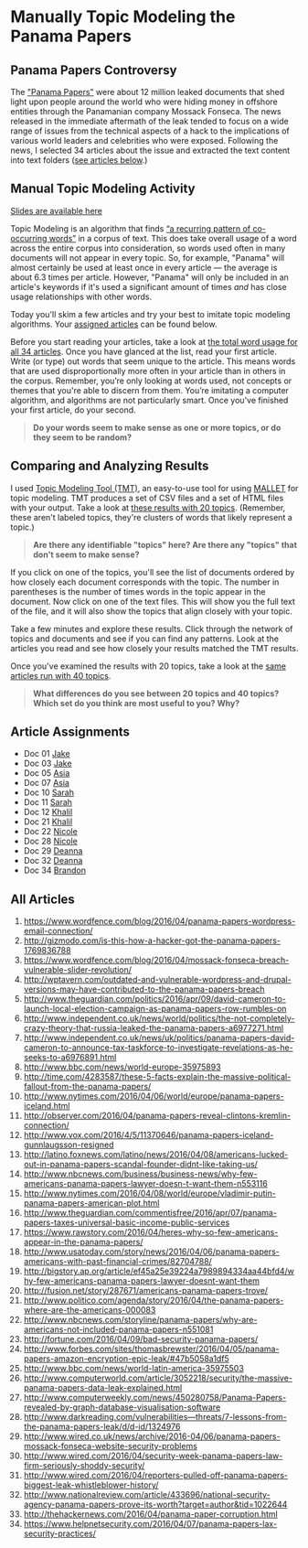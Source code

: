 # Manually Topic Modeling the Panama Papers

## Panama Papers Controversy
The ["Panama Papers"](https://en.wikipedia.org/wiki/Panama_Papers) were about 12 million leaked documents that shed light upon people around the world who were hiding money in offshore entities through the Panamanian company Mossack Fonseca. The news released in the immediate aftermath of the leak tended to focus on a wide range of issues from the technical aspects of a hack to the implications of various world leaders and celebrities who were exposed. Following the news, I selected 34 articles about the issue and extracted the text content into text folders ([see articles below](#all-articles).)

## Manual Topic Modeling Activity
[Slides are available here](https://docs.google.com/presentation/d/1bSSdl_B1MVvqS3iNaxLDnKLfehyY9Z9rcPml14r7Tpg/edit?usp=sharing)

Topic Modeling is an algorithm that finds [“a recurring pattern of co-occurring words”](https://twitter.com/footnotesrising/status/264823621799780353) in a corpus of text. This does take overall usage of a word across the entire corpus into consideration, so words used often in many documents will not appear in every topic. So, for example, "Panama" will almost certainly be used at least once in every article — the average is about 6.3 times per article. However, "Panama" will only be included in an article's keywords if it's used a significant amount of times *and* has close usage relationships with other words.

Today you'll skim a few articles and try your best to imitate topic modeling algorithms. Your [assigned articles](#article-assignments) can be found below.

Before you start reading your articles, take a look at [the total word usage for all 34 articles](https://docs.google.com/spreadsheets/d/1db2Rqx08frhsVMZpjUfepxYtrpu__Ag8mXKCVlDcrNc/edit?usp=sharing). Once you have glanced at the list, read your first article. Write (or type) out words that seem unique to the article. This means words that are used disproportionally more often in your article than in others in the corpus. Remember, you’re only looking at words used, not concepts or themes that you're able to discern from them. You’re imitating a computer algorithm, and algorithms are not particularly smart. Once you've finished your first article, do your second.

> **Do your words seem to make sense as one or more topics, or do they seem to be random?**

## Comparing and Analyzing Results
I used [Topic Modeling Tool (TMT)](https://code.google.com/archive/p/topic-modeling-tool/), an easy-to-use tool for using [MALLET](https://github.com/mimno/Mallet) for topic modeling. TMT produces a set of CSV files and a set of HTML files with your output. Take a look at [these results with 20 topics](http://brandontlocke.com/panamapapers20topics/). (Remember, these aren't labeled topics, they're clusters of words that likely represent a topic.) 

> **Are there any identifiable "topics" here? Are there any "topics" that don't seem to make sense?**

If you click on one of the topics, you'll see the list of documents ordered by how closely each document corresponds with the topic. The number in parentheses is the number of times words in the topic appear in the document. Now click on one of the text files. This will show you the full text of the file, and it will also show the topics that align closely with your topic.

Take a few minutes and explore these results. Click through the network of topics and documents and see if you can find any patterns. Look at the articles you read and see how closely your results matched the TMT results.

Once you've examined the results with 20 topics, take a look at the [same articles run with 40 topics](http://brandontlocke.com/panamapapers40topics/). 

> **What differences do you see between 20 topics and 40 topics?**
> **Which set do you think are most useful to you? Why?**

## Article Assignments
* Doc 01 [Jake](https://www.wordfence.com/blog/2016/04/panama-papers-wordpress-email-connection/)
* Doc 03 [Jake](https://www.wordfence.com/blog/2016/04/mossack-fonseca-breach-vulnerable-slider-revolution/)
* Doc 05 [Asia](http://www.theguardian.com/politics/2016/apr/09/david-cameron-to-launch-local-election-campaign-as-panama-papers-row-rumbles-on)
* Doc 07 [Asia](http://www.independent.co.uk/news/uk/politics/panama-papers-david-cameron-to-announce-tax-taskforce-to-investigate-revelations-as-he-seeks-to-a6976891.html)
* Doc 10 [Sarah](http://www.nytimes.com/2016/04/06/world/europe/panama-papers-iceland.html)
* Doc 11 [Sarah](http://observer.com/2016/04/panama-papers-reveal-clintons-kremlin-connection/)
* Doc 12 [Khalil](http://www.vox.com/2016/4/5/11370646/panama-papers-iceland-gunnlaugsson-resigned)
* Doc 21 [Khalil](http://www.politico.com/agenda/story/2016/04/the-panama-papers-where-are-the-americans-000083)
* Doc 22 [Nicole](http://www.nbcnews.com/storyline/panama-papers/why-are-americans-not-included-panama-papers-n551081)
* Doc 28 [Nicole](http://www.darkreading.com/vulnerabilities—threats/7-lessons-from-the-panama-papers-leak/d/d-id/1324976)
* Doc 29 [Deanna](http://www.wired.co.uk/news/archive/2016-04/06/panama-papers-mossack-fonseca-website-security-problems)
* Doc 32 [Deanna](http://www.nationalreview.com/article/433696/national-security-agency-panama-papers-prove-its-worth?target=author&tid=1022644)
* Doc 34 [Brandon](https://www.helpnetsecurity.com/2016/04/07/panama-papers-lax-security-practices/)

## All Articles
1. https://www.wordfence.com/blog/2016/04/panama-papers-wordpress-email-connection/
2. http://gizmodo.com/is-this-how-a-hacker-got-the-panama-papers-1769836788
3. https://www.wordfence.com/blog/2016/04/mossack-fonseca-breach-vulnerable-slider-revolution/
4. http://wptavern.com/outdated-and-vulnerable-wordpress-and-drupal-versions-may-have-contributed-to-the-panama-papers-breach
5. http://www.theguardian.com/politics/2016/apr/09/david-cameron-to-launch-local-election-campaign-as-panama-papers-row-rumbles-on
6. http://www.independent.co.uk/news/world/politics/the-not-completely-crazy-theory-that-russia-leaked-the-panama-papers-a6977271.html
7. 	http://www.independent.co.uk/news/uk/politics/panama-papers-david-cameron-to-announce-tax-taskforce-to-investigate-revelations-as-he-seeks-to-a6976891.html
8. http://www.bbc.com/news/world-europe-35975893
9. http://time.com/4283587/these-5-facts-explain-the-massive-political-fallout-from-the-panama-papers/
10. http://www.nytimes.com/2016/04/06/world/europe/panama-papers-iceland.html
11. http://observer.com/2016/04/panama-papers-reveal-clintons-kremlin-connection/
12. http://www.vox.com/2016/4/5/11370646/panama-papers-iceland-gunnlaugsson-resigned
13. http://latino.foxnews.com/latino/news/2016/04/08/americans-lucked-out-in-panama-papers-scandal-founder-didnt-like-taking-us/
14. http://www.nbcnews.com/business/business-news/why-few-americans-panama-papers-lawyer-doesn-t-want-them-n553116
15. http://www.nytimes.com/2016/04/08/world/europe/vladimir-putin-panama-papers-american-plot.html
16. http://www.theguardian.com/commentisfree/2016/apr/07/panama-papers-taxes-universal-basic-income-public-services
17. https://www.rawstory.com/2016/04/heres-why-so-few-americans-appear-in-the-panama-papers/
18. http://www.usatoday.com/story/news/2016/04/06/panama-papers-americans-with-past-financial-crimes/82704788/
19. http://bigstory.ap.org/article/ef45a25e39224a7989894334aa44bfd4/why-few-americans-panama-papers-lawyer-doesnt-want-them
20. http://fusion.net/story/287671/americans-panama-papers-trove/
21. http://www.politico.com/agenda/story/2016/04/the-panama-papers-where-are-the-americans-000083
22. http://www.nbcnews.com/storyline/panama-papers/why-are-americans-not-included-panama-papers-n551081
23. http://fortune.com/2016/04/09/bad-security-panama-papers/
24. http://www.forbes.com/sites/thomasbrewster/2016/04/05/panama-papers-amazon-encryption-epic-leak/#47b5058a1df5
25. http://www.bbc.com/news/world-latin-america-35975503
26. http://www.computerworld.com/article/3052218/security/the-massive-panama-papers-data-leak-explained.html
27. http://www.computerweekly.com/news/450280758/Panama-Papers-revealed-by-graph-database-visualisation-software
28. http://www.darkreading.com/vulnerabilities—threats/7-lessons-from-the-panama-papers-leak/d/d-id/1324976
29. http://www.wired.co.uk/news/archive/2016-04/06/panama-papers-mossack-fonseca-website-security-problems
30. http://www.wired.com/2016/04/security-week-panama-papers-law-firm-seriously-shoddy-security/
31. http://www.wired.com/2016/04/reporters-pulled-off-panama-papers-biggest-leak-whistleblower-history/
32. http://www.nationalreview.com/article/433696/national-security-agency-panama-papers-prove-its-worth?target=author&tid=1022644
33. http://thehackernews.com/2016/04/panama-paper-corruption.html
34. https://www.helpnetsecurity.com/2016/04/07/panama-papers-lax-security-practices/
